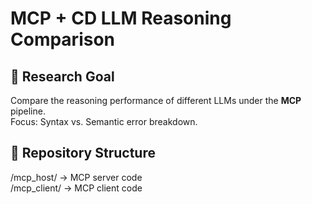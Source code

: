 # MCP + CD LLM Reasoning Comparison

## 🎯 Research Goal
Compare the reasoning performance of different LLMs under the **MCP** pipeline.  
Focus: Syntax vs. Semantic error breakdown.

## 📂 Repository Structure
/mcp_host/   → MCP server code  
/mcp_client/ → MCP client code  
